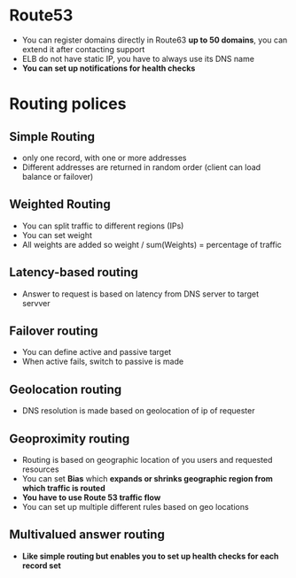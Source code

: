 # Route53
- You can register domains directly in Route63  **up to 50 domains**, you can extend it after contacting support
- ELB do not have static IP, you have to always use its DNS name
- **You can set up notifications for health checks**

# Routing polices

## **Simple Routing**
- only one record, with one or more addresses
- Different addresses are returned in random order \(client can load balance or failover\)

## Weighted Routing
- You can split traffic to different regions \(IPs\)
- You can set weight
- All weights are added so weight / sum\(Weights\) = percentage of traffic

## Latency\-based routing
- Answer to request is based on latency from DNS server to target servver

## Failover routing
- You can define active and passive target
- When active fails, switch to passive is made

## Geolocation routing
- DNS resolution is made based on geolocation of ip of requester

## Geoproximity routing
- Routing is based on geographic location of you users and requested resources
- You can set **Bias** which **expands or shrinks geographic region from which traffic is routed**
- **You have to use Route 53 traffic flow**
- You can set up multiple different rules based on geo locations

## Multivalued answer routing
- **Like simple routing but enables you to set up health checks for each record set**
